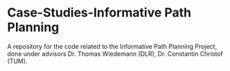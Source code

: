 # Case-Studies-Informative Path Planning

A repository for the code related to the Informative Path Planning Project, done under advisors Dr. Thomas Wiedemann (DLR), Dr. Constantin Christof (TUM).